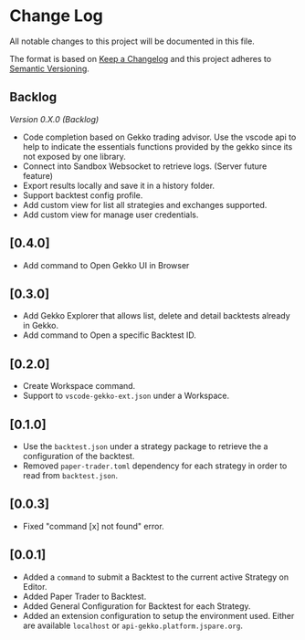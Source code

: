 # Change Log
All notable changes to this project will be documented in this file.

The format is based on [Keep a Changelog](http://keepachangelog.com/) 
and this project adheres to [Semantic Versioning](http://semver.org/).

## Backlog

*Version 0.X.0 (Backlog)*

* Code completion based on Gekko trading advisor. Use the vscode api to help to indicate the essentials functions provided by the gekko since its not exposed by one library.
* Connect into Sandbox Websocket to retrieve logs. (Server future feature)
* Export results locally and save it in a history folder.
* Support backtest config profile.
* Add custom view for list all strategies and exchanges supported.
* Add custom view for manage user credentials.

## [0.4.0]

* Add command to Open Gekko UI in Browser

## [0.3.0]

* Add Gekko Explorer that allows list, delete and detail backtests already in Gekko.
* Add command to Open a specific Backtest ID.

## [0.2.0]

* Create Workspace command.
* Support to `vscode-gekko-ext.json` under a Workspace.

## [0.1.0]

* Use the `backtest.json` under a strategy package to retrieve the a configuration of the backtest.
* Removed `paper-trader.toml` dependency for each strategy in order to read from `backtest.json`.

## [0.0.3]

* Fixed "command [x] not found" error.

## [0.0.1]

* Added a `command` to submit a Backtest to the current active Strategy on Editor.
* Added Paper Trader to Backtest.
* Added General Configuration for Backtest for each Strategy.
* Added an extension configuration to setup the environment used. Either are available `localhost` or `api-gekko.platform.jspare.org`.